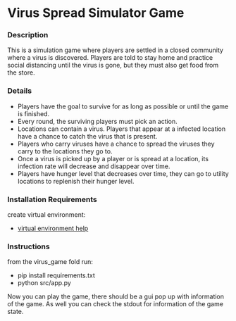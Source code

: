 # Virus Spread Simulator Game

### Description
This is a simulation game where players are settled in a closed community where a virus
is discovered. Players are told to stay home and practice social distancing until the 
virus is gone, but they must also get food from the store.

### Details
* Players have the goal to survive for as long as possible or until the game is finished.
* Every round, the surviving players must pick an action.
* Locations can contain a virus. Players that appear at a infected location have a
chance to catch the virus that is present.
* Players who carry viruses have a chance to spread the viruses they carry to the 
locations they go to.
* Once a virus is picked up by a player or is spread at a location, its infection
rate will decrease and disappear over time. 
* Players have hunger level that decreases over time, they can go to utility locations
to replenish their hunger level.

### Installation Requirements
create virtual environment:
- [virtual environment help](https://uoa-eresearch.github.io/eresearch-cookbook/recipe/2014/11/26/python-virtual-env/)


### Instructions
from the virus_game fold run:
- pip install requirements.txt
- python src/app.py

Now you can play the game, there should be a gui pop up with information of the game.
As well you can check the stdout for information of the game state.
